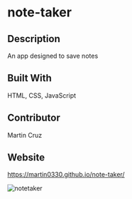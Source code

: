# note-taker

## Description
An app designed to save notes

## Built With
HTML, CSS, JavaScript

## Contributor
Martin Cruz

## Website
https://martin0330.github.io/note-taker/

![notetaker](https://user-images.githubusercontent.com/95774102/164999616-8d540a7d-6038-4a62-826e-1b8a6696c4e4.png)
